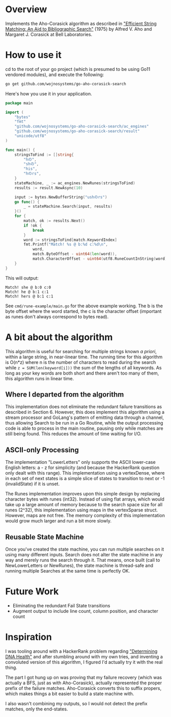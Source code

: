 # Overview

Implements the Aho-Corasick algorithm as described in ["Efficient String Matching: An Aid to Bibliographic Search"](https://cr.yp.to/bib/1975/aho.pdf) (1975) by Alfred V. Aho and Margaret J. Corasick at Bell Laboratories.

# How to use it

cd to the root of your go project (which is presumed to be using Go11 vendored modules), and execute the following:

```bash
go get github.com/wojnosystems/go-aho-corasick-search
```

Here's how you use it in your application.

```go
package main

import (
	"bytes"
	"fmt"
	"github.com/wojnosystems/go-aho-corasick-search/ac_engines"
	"github.com/wojnosystems/go-aho-corasick-search/result"
	"unicode/utf8"
)

func main() {
	stringsToFind := []string{
		"hの",
		"shの",
		"his",
		"hのrs",
	}
	stateMachine, _ := ac_engines.NewRunes(stringsToFind)
	results := result.NewAsync(10)

	input := bytes.NewBufferString("ushのrs")
	go func() {
		_ = stateMachine.Search(input, results)
	}()
	for {
		match, ok := results.Next()
		if !ok {
			break
		}
		word := stringsToFind[match.KeywordIndex]
		fmt.Printf("Match! %s @ b:%d c:%d\n",
			word,
			match.ByteOffset - uint64(len(word)),
			match.CharacterOffset - uint64(utf8.RuneCountInString(word)))
	}
}
```

This will output:

```
Match! she @ b:0 c:0
Match! he @ b:1 c:1
Match! hers @ b:1 c:1
```

See `cmd/rune-example/main.go` for the above example working. The b is the byte offset where the word started, the c is the character offset (important as runes don't always correspond to bytes read).

# A bit about the algorithm

This algorithm is useful for searching for multiple strings known _a priori_, within a large string, in near-linear time. The running time for this algorithm is O(n*z) where n is the number of characters to read during the search while `z = SUM(len(keyword[i]))` the sum of the lengths of all keywords. As long as your key words are both short and there aren't too many of them, this algorithm runs in linear time.

## Where I departed from the algorithm

This implementation does not eliminate the redundant failure transitions as described in Section 6. However, this does implement this algorithm using a stream processor and GoLang's pattern of emitting data through a channel, thus allowing Search to be run in a Go Routine, while the output processing code is able to process in the main routine, pausing only while matches are still being found. This reduces the amount of time waiting for I/O.

## ASCII-only Processing

The implementation "LowerLetters" only supports the ASCII lower-case English letters: a - z for simplicity (and because the HackerRank question only dealt with this range). This implementation using a vertexDense, where in each set of next states is a simple slice of states to transition to next or -1 (invalidState) if it is unset.

The Runes implementation improves upon this simple design by replacing character bytes with runes (int32). Instead of using flat arrays, which would take up a large amount of memory because to the search space size for all runes (2^32), this implementation using maps in the vertexSparse struct. However, maps are not free. The memory complexity of this implementation would grow much larger and run a bit more slowly.

## Reusable State Machine

Once you've created the state machine, you can run multiple searches on it using many different inputs. Search does not alter the state machine in any way and merely runs the search through it. That means, once built (call to NewLowerLetters or NewRunes), the state machine is thread-safe and running multiple Searches at the same time is perfectly OK.

# Future Work

 * Eliminating the redundant Fail State transitions
 * Augment output to include line count, column position, and character count

# Inspiration

I was tooling around with a HackerRank problem regarding ["Determining DNA Health"](https://www.hackerrank.com/challenges/determining-dna-health/problem) and after stumbling around with my own tries, and inventing a convoluted version of this algorithm, I figured I'd actually try it with the real thing.

The part I got hung up on was proving that my failure recovery (which was actually a BFS, just as with Aho-Corasick), actually represented the proper prefix of the failure matches. Aho-Corasick converts this to suffix propers, which makes things a bit easier to build a state machine with.

I also wasn't combining my outputs, so I would not detect the prefix matches, only the end-states.
